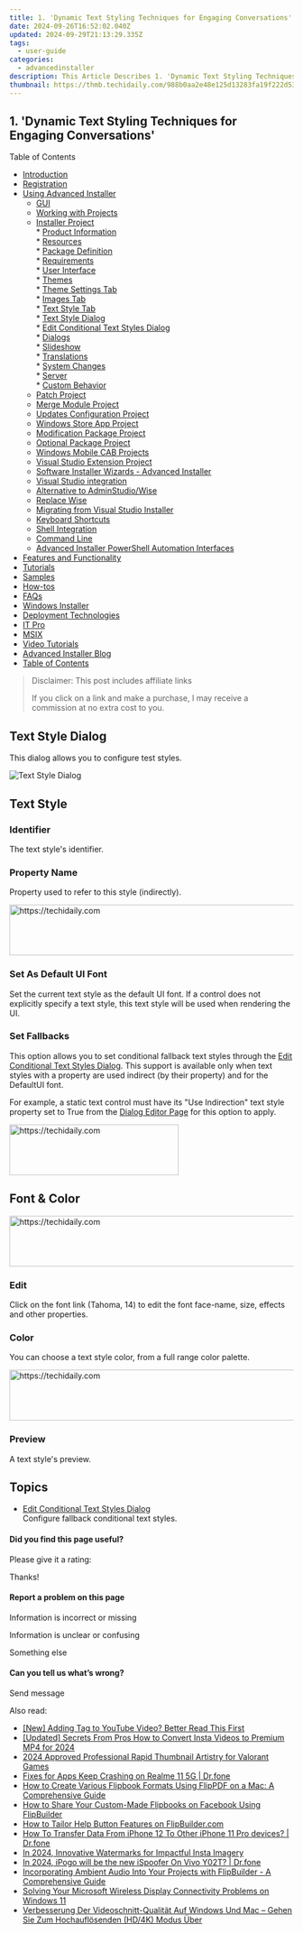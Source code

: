 ```yaml
---
title: 1. 'Dynamic Text Styling Techniques for Engaging Conversations'
date: 2024-09-26T16:52:02.040Z
updated: 2024-09-29T21:13:29.335Z
tags:
  - user-guide
categories:
  - advancedinstaller
description: This Article Describes 1. 'Dynamic Text Styling Techniques for Engaging Conversations'
thumbnail: https://thmb.techidaily.com/988b0aa2e48e125d13283fa19f222d53a696ba967b4ae3ee4ad76e4ed04670c1.jpg
---
```


## 1. 'Dynamic Text Styling Techniques for Engaging Conversations'

Table of Contents

* [Introduction](https://tools.techidaily.com/advancedinstaller/products/)
* [Registration](https://tools.techidaily.com/advancedinstaller/products/)
* [Using Advanced Installer](https://tools.techidaily.com/advancedinstaller/products/)  
   * [GUI](https://tools.techidaily.com/advancedinstaller/products/)  
   * [Working with Projects](https://tools.techidaily.com/advancedinstaller/products/)  
   * [Installer Project](https://tools.techidaily.com/advancedinstaller/products/)  
         * [Product Information](https://tools.techidaily.com/advancedinstaller/products/)  
         * [Resources](https://tools.techidaily.com/advancedinstaller/products/)  
         * [Package Definition](https://tools.techidaily.com/advancedinstaller/products/)  
         * [Requirements](https://tools.techidaily.com/advancedinstaller/products/)  
         * [User Interface](https://tools.techidaily.com/advancedinstaller/products/)  
                  * [Themes](https://tools.techidaily.com/advancedinstaller/products/)  
                              * [Theme Settings Tab](https://tools.techidaily.com/advancedinstaller/products/)  
                              * [Images Tab](https://tools.techidaily.com/advancedinstaller/products/)  
                              * [Text Style Tab](https://tools.techidaily.com/advancedinstaller/products/)  
                                             * [Text Style Dialog](https://tools.techidaily.com/advancedinstaller/products/)  
                                                               * [Edit Conditional Text Styles Dialog](https://tools.techidaily.com/advancedinstaller/products/)  
                  * [Dialogs](https://tools.techidaily.com/advancedinstaller/products/)  
                  * [Slideshow](https://tools.techidaily.com/advancedinstaller/products/)  
                  * [Translations](https://tools.techidaily.com/advancedinstaller/products/)  
         * [System Changes](https://tools.techidaily.com/advancedinstaller/products/)  
         * [Server](https://tools.techidaily.com/advancedinstaller/products/)  
         * [Custom Behavior](https://tools.techidaily.com/advancedinstaller/products/)  
   * [Patch Project](https://tools.techidaily.com/advancedinstaller/products/)  
   * [Merge Module Project](https://tools.techidaily.com/advancedinstaller/products/)  
   * [Updates Configuration Project](https://tools.techidaily.com/advancedinstaller/products/)  
   * [Windows Store App Project](https://tools.techidaily.com/advancedinstaller/products/)  
   * [Modification Package Project](https://tools.techidaily.com/advancedinstaller/products/)  
   * [Optional Package Project](https://tools.techidaily.com/advancedinstaller/products/)  
   * [Windows Mobile CAB Projects](https://tools.techidaily.com/advancedinstaller/products/)  
   * [Visual Studio Extension Project](https://tools.techidaily.com/advancedinstaller/products/)  
   * [Software Installer Wizards - Advanced Installer](https://tools.techidaily.com/advancedinstaller/products/)  
   * [Visual Studio integration](https://tools.techidaily.com/advancedinstaller/products/)  
   * [Alternative to AdminStudio/Wise](https://tools.techidaily.com/advancedinstaller/products/)  
   * [Replace Wise](https://tools.techidaily.com/advancedinstaller/products/)  
   * [Migrating from Visual Studio Installer](https://tools.techidaily.com/advancedinstaller/products/)  
   * [Keyboard Shortcuts](https://tools.techidaily.com/advancedinstaller/products/)  
   * [Shell Integration](https://tools.techidaily.com/advancedinstaller/products/)  
   * [Command Line](https://tools.techidaily.com/advancedinstaller/products/)  
   * [Advanced Installer PowerShell Automation Interfaces](https://tools.techidaily.com/advancedinstaller/products/)
* [Features and Functionality](https://tools.techidaily.com/advancedinstaller/products/)
* [Tutorials](https://tools.techidaily.com/advancedinstaller/products/)
* [Samples](https://tools.techidaily.com/advancedinstaller/products/)
* [How-tos](https://tools.techidaily.com/advancedinstaller/products/)
* [FAQs](https://tools.techidaily.com/advancedinstaller/products/)
* [Windows Installer](https://tools.techidaily.com/advancedinstaller/products/)
* [Deployment Technologies](https://tools.techidaily.com/advancedinstaller/products/)
* [IT Pro](https://tools.techidaily.com/advancedinstaller/products/)
* [MSIX](https://tools.techidaily.com/advancedinstaller/products/)
* [Video Tutorials](https://tools.techidaily.com/advancedinstaller/products/)
* [Advanced Installer Blog](https://tools.techidaily.com/advancedinstaller/products/)
* [Table of Contents](https://tools.techidaily.com/advancedinstaller/products/)

>  Disclaimer: This post includes affiliate links
>
>  If you click on a link and make a purchase, I may receive a commission at no extra cost to you.
>

## Text Style Dialog

 This dialog allows you to configure test styles.

![Text Style Dialog](https://cdn.advancedinstaller.com/img/dialog/text-style.png "Text Style Dialog")  

## Text Style

### Identifier

The text style's identifier.

### Property Name

Property used to refer to this style (indirectly).

<!-- affiliate ads begin -->
<a href="https://ephamedtechinc.pxf.io/c/5597632/2123512/26400" target="_top" id="2123512">
  <img src="//a.impactradius-go.com/display-ad/26400-2123512" border="0" alt="https://techidaily.com" width="728" height="90"/>
</a>
<img height="0" width="0" src="https://ephamedtechinc.pxf.io/i/5597632/2123512/26400" style="position:absolute;visibility:hidden;" border="0" />
<!-- affiliate ads end -->

### Set As Default UI Font

Set the current text style as the default UI font. If a control does not explicitly specify a text style, this text style will be used when rendering the UI.

### Set Fallbacks

This option allows you to set conditional fallback text styles through the [Edit Conditional Text Styles Dialog](https://tools.techidaily.com/advancedinstaller/products/). This support is available only when text styles with a property are used indirect (by their property) and for the DefaultUI font. 

For example, a static text control must have its "Use Indirection" text style property set to True from the [Dialog Editor Page](https://tools.techidaily.com/advancedinstaller/products/) for this option to apply.

<!-- affiliate ads begin -->
<a href="https://sentrypc.7eer.net/c/5597632/398449/3022" target="_top" id="398449">
  <img src="//a.impactradius-go.com/display-ad/3022-398449" border="0" alt="https://techidaily.com" width="300" height="90"/>
</a>
<img height="0" width="0" src="https://sentrypc.7eer.net/i/5597632/398449/3022" style="position:absolute;visibility:hidden;" border="0" />
<!-- affiliate ads end -->

## Font & Color

<!-- affiliate ads begin -->
<a href="https://appsumo.8odi.net/c/5597632/2049369/7443" target="_top" id="2049369">
  <img src="//a.impactradius-go.com/display-ad/7443-2049369" border="0" alt="https://techidaily.com" width="728" height="90"/>
</a>
<img height="0" width="0" src="https://appsumo.8odi.net/i/5597632/2049369/7443" style="position:absolute;visibility:hidden;" border="0" />
<!-- affiliate ads end -->

### Edit

Click on the font link (Tahoma, 14) to edit the font face-name, size, effects and other properties.

### Color

You can choose a text style color, from a full range color palette.

<!-- affiliate ads begin -->
<a href="https://unicoeye.pxf.io/c/5597632/2134490/18498" target="_top" id="2134490">
  <img src="//a.impactradius-go.com/display-ad/18498-2134490" border="0" alt="https://techidaily.com" width="728" height="90"/>
</a>
<img height="0" width="0" src="https://unicoeye.pxf.io/i/5597632/2134490/18498" style="position:absolute;visibility:hidden;" border="0" />
<!-- affiliate ads end -->

### Preview

A text style's preview.

## Topics

* [Edit Conditional Text Styles Dialog](https://tools.techidaily.com/advancedinstaller/products/)  
Configure fallback conditional text styles.

#### Did you find this page useful?

Please give it a rating:

 Thanks!

#### Report a problem on this page

Information is incorrect or missing

Information is unclear or confusing

Something else

#### Can you tell us what’s wrong?

Send message

<ins class="adsbygoogle"
     style="display:block"
     data-ad-format="autorelaxed"
     data-ad-client="ca-pub-7571918770474297"
     data-ad-slot="1223367746"></ins>

<ins class="adsbygoogle"
     style="display:block"
     data-ad-client="ca-pub-7571918770474297"
     data-ad-slot="8358498916"
     data-ad-format="auto"
     data-full-width-responsive="true"></ins>

<span class="atpl-alsoreadstyle">Also read:</span>
<div><ul>
<li><a href="https://youtube-clips.techidaily.com/new-adding-tag-to-youtube-video-better-read-this-first/"><u>[New] Adding Tag to YouTube Video? Better Read This First</u></a></li>
<li><a href="https://instagram-clips.techidaily.com/updated-secrets-from-pros-how-to-convert-insta-videos-to-premium-mp4-for-2024/"><u>[Updated] Secrets From Pros How to Convert Insta Videos to Premium MP4 for 2024</u></a></li>
<li><a href="https://youtube-zero.techidaily.com/approved-professional-rapid-thumbnail-artistry-for-valorant-games/"><u>2024 Approved Professional Rapid Thumbnail Artistry for Valorant Games</u></a></li>
<li><a href="https://howto.techidaily.com/fixes-for-apps-keep-crashing-on-realme-11-5g-drfone-by-drfone-fix-android-problems-fix-android-problems/"><u>Fixes for Apps Keep Crashing on Realme 11 5G | Dr.fone</u></a></li>
<li><a href="https://fox-within.techidaily.com/how-to-create-various-flipbook-formats-using-flippdf-on-a-mac-a-comprehensive-guide/"><u>How to Create Various Flipbook Formats Using FlipPDF on a Mac: A Comprehensive Guide</u></a></li>
<li><a href="https://fox-within.techidaily.com/how-to-share-your-custom-made-flipbooks-on-facebook-using-flipbuilder/"><u>How to Share Your Custom-Made Flipbooks on Facebook Using FlipBuilder</u></a></li>
<li><a href="https://fox-within.techidaily.com/how-to-tailor-help-button-features-on-flipbuildercom/"><u>How to Tailor Help Button Features on FlipBuilder.com</u></a></li>
<li><a href="https://blog-min.techidaily.com/how-to-transfer-data-from-iphone-12-to-other-iphone-11-pro-devices-drfone-by-drfone-transfer-data-from-ios-transfer-data-from-ios/"><u>How To Transfer Data From iPhone 12 To Other iPhone 11 Pro devices? | Dr.fone</u></a></li>
<li><a href="https://instagram-clips.techidaily.com/in-2024-innovative-watermarks-for-impactful-insta-imagery/"><u>In 2024, Innovative Watermarks for Impactful Insta Imagery</u></a></li>
<li><a href="https://change-location.techidaily.com/in-2024-ipogo-will-be-the-new-ispoofer-on-vivo-y02t-drfone-by-drfone-virtual-android/"><u>In 2024, iPogo will be the new iSpoofer On Vivo Y02T? | Dr.fone</u></a></li>
<li><a href="https://fox-within.techidaily.com/incorporating-ambient-audio-into-your-projects-with-flipbuilder-a-comprehensive-guide/"><u>Incorporating Ambient Audio Into Your Projects with FlipBuilder - A Comprehensive Guide</u></a></li>
<li><a href="https://win-howtos.techidaily.com/solving-your-microsoft-wireless-display-connectivity-problems-on-windows-11/"><u>Solving Your Microsoft Wireless Display Connectivity Problems on Windows 11</u></a></li>
<li><a href="https://vp-tips.techidaily.com/verbesserung-der-videoschnitt-qualitat-auf-windows-und-mac-gehen-sie-zum-hochauflosenden-hd4k-modus-uber/"><u>Verbesserung Der Videoschnitt-Qualität Auf Windows Und Mac – Gehen Sie Zum Hochauflösenden (HD/4K) Modus Über</u></a></li>
</ul></div>

